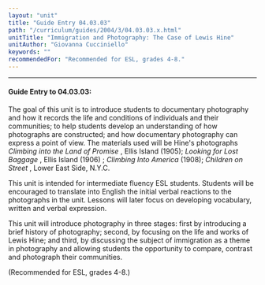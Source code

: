 ```yaml
---
layout: "unit"
title: "Guide Entry 04.03.03"
path: "/curriculum/guides/2004/3/04.03.03.x.html"
unitTitle: "Immigration and Photography: The Case of Lewis Hine"
unitAuthor: "Giovanna Cucciniello"
keywords: ""
recommendedFor: "Recommended for ESL, grades 4-8."
---
```

<body>
<hr/>
 <h4>
  Guide Entry to 04.03.03:
 </h4>
 <p>
  The goal of this unit is to introduce students to documentary photography and how it records the life and conditions of individuals and their communities; to help students develop an understanding of how photographs are constructed; and how documentary photography can express a point of view. The materials used will be Hine's photographs
  <i>
   Climbing into the Land of Promise
  </i>
  , Ellis Island (1905);
  <i>
   Looking for Lost Baggage
  </i>
  , Ellis Island (1906) ;
  <i>
   Climbing Into America
  </i>
  (1908);
  <i>
   Children on Street
  </i>
  , Lower East Side, N.Y.C.
 </p>
<p>
  This unit is intended for intermediate fluency ESL students. Students will be encouraged to translate into English the initial verbal reactions to the photographs in the unit. Lessons will later focus on developing vocabulary, written and verbal expression.
 </p>
<p>
  This unit will introduce photography in three stages: first by introducing a brief history of photography; second, by focusing on the life and works of Lewis Hine; and third, by discussing the subject of immigration as a theme in photography and allowing students the opportunity to compare, contrast and photograph their communities.
 </p>
<p>
  (Recommended for ESL, grades 4-8.)
 </p>

</body>
